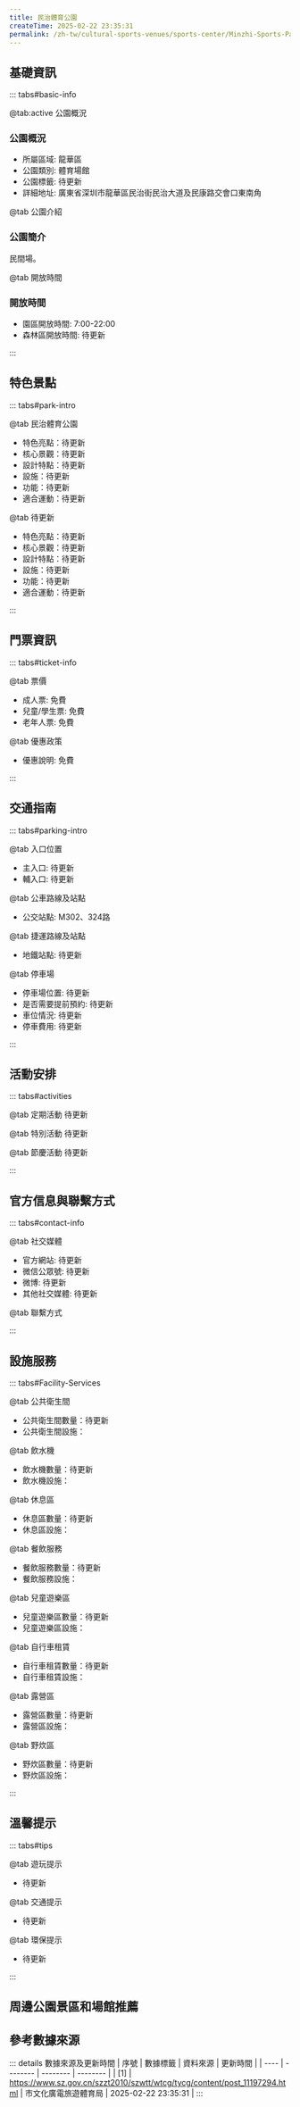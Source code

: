 ```yaml
---
title: 民治體育公園
createTime: 2025-02-22 23:35:31
permalink: /zh-tw/cultural-sports-venues/sports-center/Minzhi-Sports-Park/
---
```



<script setup>
import ImageSwiper from '/.vuepress/theme/components/ImageSwiper.vue'
// 轮播图数据
const swiperItems = [
    {
                link: 'https://www.sz.gov.cn/img/4/4115/4115442/11197294.png',
                title: '民治體育公園',
                description: '民間場。...',
                author: '市文化廣電旅遊體育局',
                date: '2025/02/23'
                },
  {
                link: 'https://www.sz.gov.cn/img/4/4115/4115442/11197294.png',
                title: '民治體育公園',
                description: '民間場。...',
                author: '市文化廣電旅遊體育局',
                date: '2025/02/23'
                }
]
// 配置项
const swiperConfig = {
  height: 500,
  showInfo: true
}
</script>
<!-- 轮播图组件 -->
<ImageSwiper :items="swiperItems" :config="swiperConfig" />



## 基礎資訊

::: tabs#basic-info

@tab:active 公園概況
### 公園概況
- 所屬區域: 龍華區
- 公園類別: 體育場館
- 公園標籤: 待更新
- 詳細地址: 廣東省深圳市龍華區民治街民治大道及民康路交會口東南角

@tab 公園介紹
### 公園簡介
民間場。

@tab 開放時間
### 開放時間
- 園區開放時間: 7:00-22:00
- 森林區開放時間: 待更新

:::

## 特色景點

::: tabs#park-intro

@tab 民治體育公園
<ImageCard
image="https://www.sz.gov.cn/img/4/4115/4115442/11197294.png"
    title="民治體育公園"
    description="民間場。"
    date=""
    author="市文化廣電旅遊體育局"
/>


- 特色亮點：待更新
- 核心景觀：待更新
- 設計特點：待更新
- 設施：待更新
- 功能：待更新
- 適合運動：待更新

@tab 待更新
<ImageCard
image="https://www.sz.gov.cn/img/4/4115/4115442/11197294.png"
    title="民治體育公園"
    description="民間場。"
    date=""
    author="市文化廣電旅遊體育局"
/>


- 特色亮點：待更新
- 核心景觀：待更新
- 設計特點：待更新
- 設施：待更新
- 功能：待更新
- 適合運動：待更新

:::

## 門票資訊

::: tabs#ticket-info

@tab 票價
- 成人票: 免費
- 兒童/學生票: 免費
- 老年人票: 免費

@tab 優惠政策
- 優惠說明: 免費

:::

## 交通指南

::: tabs#parking-intro

@tab 入口位置
- 主入口: 待更新
- 輔入口: 待更新

@tab 公車路線及站點
- 公交站點: M302、324路

@tab 捷運路線及站點
- 地鐵站點: 待更新

@tab 停車場
- 停車場位置: 待更新
- 是否需要提前預約: 待更新
- 車位情況: 待更新
- 停車費用: 待更新

:::

## 活動安排

::: tabs#activities

@tab 定期活動
待更新

@tab 特別活動
待更新

@tab 節慶活動
待更新

:::

## 官方信息與聯繫方式

::: tabs#contact-info

@tab 社交媒體
- 官方網站: 待更新
- 微信公眾號: 待更新
- 微博: 待更新
- 其他社交媒體: 待更新

@tab 聯繫方式

:::

## 設施服務

::: tabs#Facility-Services

@tab 公共衛生間
- 公共衛生間數量：待更新
- 公共衛生間設施：

@tab 飲水機
- 飲水機數量：待更新
- 飲水機設施：

@tab 休息區
- 休息區數量：待更新
- 休息區設施：

@tab 餐飲服務
- 餐飲服務數量：待更新
- 餐飲服務設施：

@tab 兒童遊樂區
- 兒童遊樂區數量：待更新
- 兒童遊樂區設施：

@tab 自行車租賃
- 自行車租賃數量：待更新
- 自行車租賃設施：

@tab 露營區
- 露營區數量：待更新
- 露營區設施：

@tab 野炊區
- 野炊區數量：待更新
- 野炊區設施：

:::

## 溫馨提示

::: tabs#tips

@tab 遊玩提示
- 待更新

@tab 交通提示
- 待更新

@tab 環保提示
- 待更新

:::

## 周邊公園景區和場館推薦

<CardGrid>
  <ImageCard
        image="http://www.sz.gov.cn/img/4/4102/4102616/11145354.png"
        title="龍華文體中心"
        description="龍華文體中心作為區級綜合運動中心，是龍華區規模最大的體育場館，具備承辦國內外各項高水準賽事活動的條件，未來將打造成為龍華區對外服務窗口一張靚麗的體育名片。 體育館二層，是綜合比賽場地，面積為1938㎡。館內設有觀眾固定座席5360個、活動座椅1118個。可舉辦CBA、排球、大型演唱會、文藝展覽等賽事活動。 體育館日常訓練廳，面積為3262m2。可依使用需求設三種不同佈局模式，一是設置12片羽球場；二是設置3片籃球場；三是混合佈局設定（籃球場、羽球場、乒乓球）。 體育場，含1片十一人制的標準天然草坪足球場及1個400公尺標準田徑塑膠跑道，可用於田徑運動教學、訓練、進行群眾性體育活動，體育場看台設有固定座席2,364個。 屋頂公園、格柵廊道，充分利用屋頂空間，綠化全覆蓋，打造運動+公園形式的屋頂公園，形成獨具特色的一條休閒空中廊道。屋頂公園設有兒童遊樂設施、健身步道，一層格柵廊道，與屋頂公園上下互通，給不同群體運動愛好者和廣大市民提供一個健身、休閒的運動場所，滿足市民日常文體活動需求。"
        href="/zh-tw/cultural-sports-venues/sports-center/Longhua-Cultural-and-Sports-Center/"
        author="待更新"
        date="2025/01/02"
      />
      <ImageCard
        image="http://www.sz.gov.cn/img/4/4102/4102616/11145354.png"
        title="龍華文體中心"
        description="龍華文體中心作為區級綜合運動中心，是龍華區規模最大的體育場館，具備承辦國內外各項高水準賽事活動的條件，未來將打造成為龍華區對外服務窗口一張靚麗的體育名片。 體育館二層，是綜合比賽場地，面積為1938㎡。館內設有觀眾固定座席5360個、活動座椅1118個。可舉辦CBA、排球、大型演唱會、文藝展覽等賽事活動。 體育館日常訓練廳，面積為3262m2。可依使用需求設三種不同佈局模式，一是設置12片羽球場；二是設置3片籃球場；三是混合佈局設定（籃球場、羽球場、乒乓球）。 體育場，含1片十一人制的標準天然草坪足球場及1個400公尺標準田徑塑膠跑道，可用於田徑運動教學、訓練、進行群眾性體育活動，體育場看台設有固定座席2,364個。 屋頂公園、格柵廊道，充分利用屋頂空間，綠化全覆蓋，打造運動+公園形式的屋頂公園，形成獨具特色的一條休閒空中廊道。屋頂公園設有兒童遊樂設施、健身步道，一層格柵廊道，與屋頂公園上下互通，給不同群體運動愛好者和廣大市民提供一個健身、休閒的運動場所，滿足市民日常文體活動需求。"
        href="/zh-tw/cultural-sports-venues/sports-center/Longhua-Cultural-and-Sports-Center/"
        author="待更新"
        date="2025/01/02"
      />
    </CardGrid>


## 參考數據來源

::: details 數據來源及更新時間
| 序號 | 數據標籤 | 資料來源 | 更新時間 |
| ---- | -------- | -------- | -------- |
| [1] | https://www.sz.gov.cn/szzt2010/szwtt/wtcg/tycg/content/post_11197294.html | 市文化廣電旅遊體育局 | 2025-02-22 23:35:31 |
:::

